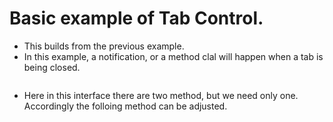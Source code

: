# Basic example of Tab Control. 
- This builds from the previous example. 
- In this example, a notification, or a method clal will happen when a tab is being closed. 
```cs


```
- Here in this interface there are two method, but we need only one. Accordingly the folloing method can be adjusted. 

```cs
 
```

